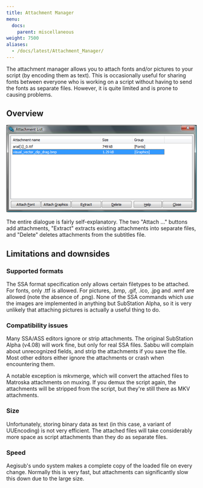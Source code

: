 ```yaml
---
title: Attachment Manager
menu:
  docs:
    parent: miscellaneous
weight: 7500
aliases:
  - /docs/latest/Attachment_Manager/
---
```


The attachment manager allows you to attach fonts and/or pictures to your
script (by encoding them as text). This is occasionally useful for sharing
fonts between everyone who is working on a script without having to send the
fonts as separate files. However, it is quite limited and is prone to causing
problems.

## Overview

![Attachment_list](/img/3.2/Attachment_list.png#center)

The entire dialogue is fairly self-explanatory. The two "Attach ..." buttons
add attachments, "Extract" extracts existing attachments into separate files,
and "Delete" deletes attachments from the subtitles file.

## Limitations and downsides

### Supported formats

The SSA format specification only allows certain filetypes to be attached. For
fonts, only .ttf is allowed. For pictures, .bmp, .gif, .ico, .jpg and .wmf are
allowed (note the absence of .png). None of the SSA commands which _use_ the
images are implemented in anything but SubStation Alpha, so it is very unlikely
that attaching pictures is actually a useful thing to do.

### Compatibility issues

Many SSA/ASS editors ignore or strip attachments. The original SubStation Alpha
(v4.08) will work fine, but only for real SSA files. Sabbu will complain about
unrecognized fields, and strip the attachments if you save the file. Most other
editors either ignore the attachments or crash when encountering them.

A notable exception is mkvmerge, which will convert the attached files to
Matroska attachments on muxing. If you demux the script again, the attachments
will be stripped from the script, but they're still there as MKV attachments.

### Size

Unfortunately, storing binary data as text (in this case, a variant of
UUEncoding) is not very efficient. The attached files will take considerably
more space as script attachments than they do as separate files.

### Speed

Aegisub's undo system makes a complete copy of the loaded file on every change.
Normally this is very fast, but attachments can significantly slow this down
due to the large size.
